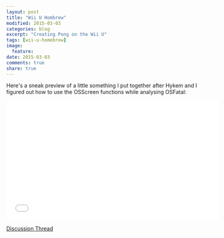 ```yaml
---
layout: post
title: "Wii U Hombrew"
modified: 2015-03-03
categories: blog
excerpt: "Creating Pong on the Wii U"
tags: [wii-u-homebrew]
image:
  feature:
date: 2015-03-03
comments: true
share: true
---
```

Here's a sneak preview of a little something I put together after Hykem and I figured out how to use the OSScreen functions while analysing OSFatal:

<iframe width="560" height="315" src="//www.youtube.com/embed/5ca_qIKwPwY" frameborder="0"> </iframe>

<a href="http://gbatemp.net/threads/video-first-wii-u-homebrew-game-pong.383020/">Discussion Thread</a>
